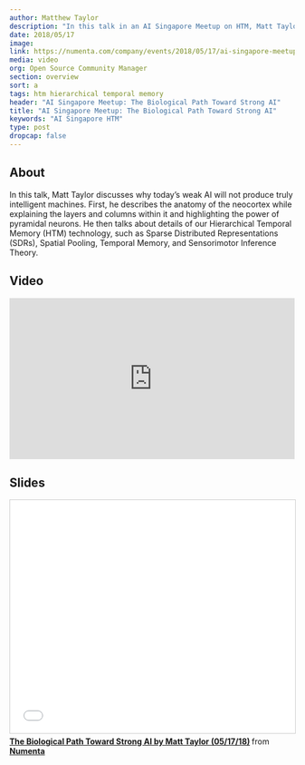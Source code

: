 ```yaml
---
author: Matthew Taylor
description: "In this talk in an AI Singapore Meetup on HTM, Matt Taylor discusses why today’s weak AI will not produce intelligence. He talks about details of our Hierarchical Temporal Memory (HTM) technology, such as Sparse Distributed Representations (SDRs), Spatial Pooling, Temporal Memory, and Sensorimotor Inference Theory."
date: 2018/05/17
image:
link: https://numenta.com/company/events/2018/05/17/ai-singapore-meetup-numenta
media: video
org: Open Source Community Manager
section: overview
sort: a
tags: htm hierarchical temporal memory
header: "AI Singapore Meetup: The Biological Path Toward Strong AI"
title: "AI Singapore Meetup: The Biological Path Toward Strong AI"
keywords: "AI Singapore HTM"
type: post
dropcap: false
---
```


## About

In this talk, Matt Taylor discusses why today’s weak AI will not produce truly intelligent machines. First, he describes the anatomy of the neocortex while explaining the layers and columns within it and highlighting the power of pyramidal neurons. He then talks about details of our Hierarchical Temporal Memory (HTM) technology, such as Sparse Distributed Representations (SDRs), Spatial Pooling, Temporal Memory, and Sensorimotor Inference Theory.

## Video

<iframe width="504" height="284" src="https://www.youtube.com/embed/Sirm-xFPiOA" frameborder="0" gesture="media" allow="encrypted-media" allowfullscreen></iframe>

## Slides

<iframe src="//www.slideshare.net/slideshow/embed_code/key/sZkwmwx22wmVHx" width="504" height="411" frameborder="0" marginwidth="0" marginheight="0" scrolling="no" style="border:1px solid #CCC; border-width:1px; margin-bottom:5px; max-width: 100%;" allowfullscreen> </iframe> <div style="margin-bottom:5px"> <strong> <a href="//www.slideshare.net/numenta/the-biological-path-toward-strong-ai-by-matt-taylor-051718-98301561" title="The Biological Path Toward Strong AI by Matt Taylor (05/17/18)" target="\_blank">The Biological Path Toward Strong AI by Matt Taylor (05/17/18)</a> </strong> from <strong><a href="https://www.slideshare.net/numenta" target="\_blank">Numenta</a></strong> </div>
